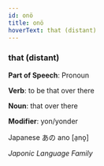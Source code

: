 ```yaml
---
id: onö
title: onö
hoverText: that (distant)
---
```


### that (distant)

**Part of Speech**: Pronoun

**Verb**: to be that over there

**Noun**: that over there

**Modifier**: yon/yonder

Japanese あの ano [a̠no̞]

*Japonic Language Family*